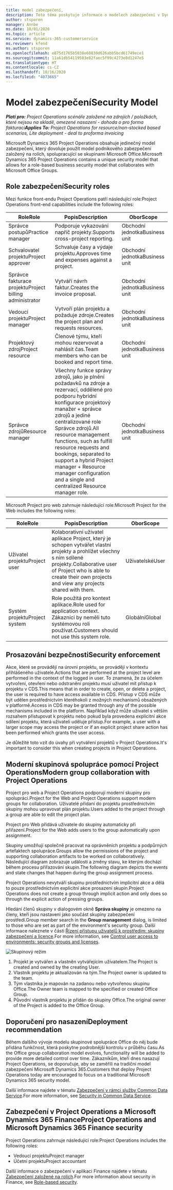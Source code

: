 ```yaml
---
title: model zabezpečení,
description: Toto téma poskytuje informace o modelech zabezpečení v Dynamics 365 Project Operations.
author: stsporen
manager: Annbe
ms.date: 10/01/2020
ms.topic: article
ms.service: dynamics-365-customerservice
ms.reviewer: kfend
ms.author: stsporen
ms.openlocfilehash: e875d1765b5038e60830d626abb5bcd61749ece1
ms.sourcegitcommit: 11a61db54119503e82faec5f99c4273e8d1247e5
ms.translationtype: HT
ms.contentlocale: cs-CZ
ms.lasthandoff: 10/16/2020
ms.locfileid: "4073665"
---
```

# <a name="security-model"></a><span data-ttu-id="8d3a0-103">Model zabezpečení</span><span class="sxs-lookup"><span data-stu-id="8d3a0-103">Security Model</span></span>

<span data-ttu-id="8d3a0-104">_**Platí pro:** Project Operations scénáře založené na zdrojích / položkách, které nejsou na skladě, omezené nasazení - dohoda o pro forma fakturaci_</span><span class="sxs-lookup"><span data-stu-id="8d3a0-104">_**Applies To:** Project Operations for resource/non-stocked based scenarios, Lite deployment - deal to proforma invoicing_</span></span>

<span data-ttu-id="8d3a0-105">Microsoft Dynamics 365 Project Operations obsahuje jedinečný model zabezpečení, který dovoluje použít model podnikového zabezpečení založený na rolích, spolupracující se skupinami Microsoft Office.</span><span class="sxs-lookup"><span data-stu-id="8d3a0-105">Microsoft Dynamics 365 Project Operations contains a unique security model that allows for a role-based business security model that collaborates with Microsoft Office Groups.</span></span> 


## <a name="security-roles"></a><span data-ttu-id="8d3a0-106">Role zabezpečení</span><span class="sxs-lookup"><span data-stu-id="8d3a0-106">Security roles</span></span>
<span data-ttu-id="8d3a0-107">Mezi funkce front-endu Project Operations patří následující role:</span><span class="sxs-lookup"><span data-stu-id="8d3a0-107">Project Operations front-end capabilities include the following roles:</span></span>

| <span data-ttu-id="8d3a0-108">Role</span><span class="sxs-lookup"><span data-stu-id="8d3a0-108">Role</span></span>                          | <span data-ttu-id="8d3a0-109">Popis</span><span class="sxs-lookup"><span data-stu-id="8d3a0-109">Description</span></span>                                                                                                                                                                 | <span data-ttu-id="8d3a0-110">Obor</span><span class="sxs-lookup"><span data-stu-id="8d3a0-110">Scope</span></span> |
|-------------------------------|-----------------------------------------------------------------------------------------------------------------------------------------------------------------------------|------|
| <span data-ttu-id="8d3a0-111">Správce postupů</span><span class="sxs-lookup"><span data-stu-id="8d3a0-111">Practice manager</span></span>              | <span data-ttu-id="8d3a0-112">Podporuje vykazování napříč projekty.</span><span class="sxs-lookup"><span data-stu-id="8d3a0-112">Supports cross-project reporting.</span></span>                                                                                                            | <span data-ttu-id="8d3a0-113">Obchodní jednotka</span><span class="sxs-lookup"><span data-stu-id="8d3a0-113">Business unit</span></span>              |
| <span data-ttu-id="8d3a0-114">Schvalovatel projektu</span><span class="sxs-lookup"><span data-stu-id="8d3a0-114">Project approver</span></span>              | <span data-ttu-id="8d3a0-115">Schvaluje časy a výdaje projektu.</span><span class="sxs-lookup"><span data-stu-id="8d3a0-115">Approves time and expenses against a project.</span></span>                                                                                                                              | <span data-ttu-id="8d3a0-116">Obchodní jednotka</span><span class="sxs-lookup"><span data-stu-id="8d3a0-116">Business unit</span></span> |
| <span data-ttu-id="8d3a0-117">Správce fakturace projektu</span><span class="sxs-lookup"><span data-stu-id="8d3a0-117">Project billing administrator</span></span> | <span data-ttu-id="8d3a0-118">Vytváří návrh faktur.</span><span class="sxs-lookup"><span data-stu-id="8d3a0-118">Creates the invoice proposal.</span></span>                                                                                                                                                 | <span data-ttu-id="8d3a0-119">Obchodní jednotka</span><span class="sxs-lookup"><span data-stu-id="8d3a0-119">Business unit</span></span> |
| <span data-ttu-id="8d3a0-120">Vedoucí projektu</span><span class="sxs-lookup"><span data-stu-id="8d3a0-120">Project manager</span></span>               | <span data-ttu-id="8d3a0-121">Vytvoří plán projektu a požaduje zdroje.</span><span class="sxs-lookup"><span data-stu-id="8d3a0-121">Creates the project plan and requests resources.</span></span>                                                                                                                              | <span data-ttu-id="8d3a0-122">Obchodní jednotka</span><span class="sxs-lookup"><span data-stu-id="8d3a0-122">Business unit</span></span> |
| <span data-ttu-id="8d3a0-123">Projektový zdroj</span><span class="sxs-lookup"><span data-stu-id="8d3a0-123">Project resource</span></span>              | <span data-ttu-id="8d3a0-124">Členové týmu, kteří mohou rezervovat a nahlásit čas.</span><span class="sxs-lookup"><span data-stu-id="8d3a0-124">Team members who can be booked and report time.</span></span>                                                                                                          | <span data-ttu-id="8d3a0-125">Obchodní jednotka</span><span class="sxs-lookup"><span data-stu-id="8d3a0-125">Business unit</span></span>|
| <span data-ttu-id="8d3a0-126">Správce zdrojů</span><span class="sxs-lookup"><span data-stu-id="8d3a0-126">Resource manager</span></span>              | <span data-ttu-id="8d3a0-127">Všechny funkce správy zdrojů, jako je plnění požadavků na zdroje a rezervací, oddělené pro podporu hybridní konfigurace projektový manažer + správce zdrojů a jediné centralizované role Správce zdrojů.</span><span class="sxs-lookup"><span data-stu-id="8d3a0-127">All resource management functions, such as fulfill resource requests and bookings, separated to support a hybrid Project manager + Resource manager configuration and a single and centralized Resource manager role.</span></span> | <span data-ttu-id="8d3a0-128">Obchodní jednotka</span><span class="sxs-lookup"><span data-stu-id="8d3a0-128">Business unit</span></span> |


<span data-ttu-id="8d3a0-129">Microsoft Project pro web zahrnuje následující role:</span><span class="sxs-lookup"><span data-stu-id="8d3a0-129">Microsoft Project for the Web includes the following roles:</span></span>

| <span data-ttu-id="8d3a0-130">Role</span><span class="sxs-lookup"><span data-stu-id="8d3a0-130">Role</span></span>           | <span data-ttu-id="8d3a0-131">Popis</span><span class="sxs-lookup"><span data-stu-id="8d3a0-131">Description</span></span>                                                                                                        | <span data-ttu-id="8d3a0-132">Obor</span><span class="sxs-lookup"><span data-stu-id="8d3a0-132">Scope</span></span>  |
|----------------|--------------------------------------------------------------------------------------------------------------------|--------|
| <span data-ttu-id="8d3a0-133">Uživatel projektu</span><span class="sxs-lookup"><span data-stu-id="8d3a0-133">Project user</span></span>   | <span data-ttu-id="8d3a0-134">Kolaborativní uživatel aplikace Project, který je schopen vytvářet vlastní projekty a prohlížet všechny s ním sdílené projekty.</span><span class="sxs-lookup"><span data-stu-id="8d3a0-134">Collaborative user of Project   who is able to create their own projects and view any projects shared with   them.</span></span> | <span data-ttu-id="8d3a0-135">Uživatelské</span><span class="sxs-lookup"><span data-stu-id="8d3a0-135">User</span></span>   |
| <span data-ttu-id="8d3a0-136">Systém projektu</span><span class="sxs-lookup"><span data-stu-id="8d3a0-136">Project system</span></span> | <span data-ttu-id="8d3a0-137">Role použitá pro kontext aplikace.</span><span class="sxs-lookup"><span data-stu-id="8d3a0-137">Role used for application   context.</span></span> <span data-ttu-id="8d3a0-138">Zákazníci by neměli tuto systémovou roli používat.</span><span class="sxs-lookup"><span data-stu-id="8d3a0-138">Customers should not use this system role.</span></span>                                    | <span data-ttu-id="8d3a0-139">Globální</span><span class="sxs-lookup"><span data-stu-id="8d3a0-139">Global</span></span> |

## <a name="security-enforcement"></a><span data-ttu-id="8d3a0-140">Prosazování bezpečnosti</span><span class="sxs-lookup"><span data-stu-id="8d3a0-140">Security enforcement</span></span>
<span data-ttu-id="8d3a0-141">Akce, které se provádějí na úrovni projektu, se provádějí v kontextu přihlášeného uživatele.</span><span class="sxs-lookup"><span data-stu-id="8d3a0-141">Actions that are performed at the project level are performed in the context of the logged in user.</span></span> <span data-ttu-id="8d3a0-142">To znamená, že za účelem vytvoření, otevření nebo odstranění projektu musí uživatel mít přístup k projektu v CDS.</span><span class="sxs-lookup"><span data-stu-id="8d3a0-142">This means that in order to create, open, or delete a project, the user is required to have access available in CDS.</span></span> <span data-ttu-id="8d3a0-143">Přístup v CDS může být udělen prostřednictvím kteréhokoli z možných mechanismů obsažených v platformě.</span><span class="sxs-lookup"><span data-stu-id="8d3a0-143">Access in CDS may be granted through any of the possible mechanisms included in the platform.</span></span> <span data-ttu-id="8d3a0-144">Například když může uživatel s větším rozsahem přistupovat k projektu nebo pokud byla provedena explicitní akce sdílení projektu, která uživateli uděluje přístup.</span><span class="sxs-lookup"><span data-stu-id="8d3a0-144">For example, a user with a larger scope may access the project or if an explicit project share action has been performed which grants the user access.</span></span>

<span data-ttu-id="8d3a0-145">Je důležité toto vzít do úvahy při vytváření projektů v Project Operations.</span><span class="sxs-lookup"><span data-stu-id="8d3a0-145">It's important to consider this when creating projects in Project Operations.</span></span>

## <a name="modern-group-collaboration-with-project-operations"></a><span data-ttu-id="8d3a0-146">Moderní skupinová spolupráce pomocí Project Operations</span><span class="sxs-lookup"><span data-stu-id="8d3a0-146">Modern group collaboration with Project Operations</span></span>
<span data-ttu-id="8d3a0-147">Project pro web a Project Operations podporují moderní skupiny pro spolupráci.</span><span class="sxs-lookup"><span data-stu-id="8d3a0-147">Project for the Web and Project Operations support modern groups for collaboration.</span></span> <span data-ttu-id="8d3a0-148">Uživatelé přidaní do projektu prostřednictvím skupiny mohou upravovat plán projektu.</span><span class="sxs-lookup"><span data-stu-id="8d3a0-148">Users added to the project through a group are able to edit the project plan.</span></span>

<span data-ttu-id="8d3a0-149">Project pro Web přidává uživatele do skupiny automaticky při přiřazení.</span><span class="sxs-lookup"><span data-stu-id="8d3a0-149">Project for the Web adds users to the group automatically upon assignment.</span></span>

<span data-ttu-id="8d3a0-150">Skupiny umožňují společně pracovat na oprávněních projektu a podpůrných artefaktech spolupráce.</span><span class="sxs-lookup"><span data-stu-id="8d3a0-150">Groups allow the permissions of the project and supporting collaboration artifacts to be worked on collaboratively.</span></span> <span data-ttu-id="8d3a0-151">Následující diagram zobrazuje události a změny stavu, ke kterým dochází během procesu přiřazování skupin.</span><span class="sxs-lookup"><span data-stu-id="8d3a0-151">The following diagram depicts the events and state changes that happen during the group assignment process.</span></span>

<span data-ttu-id="8d3a0-152">Project Operations nevytváří skupinu prostřednictvím implicitní akce a dělá to pouze prostřednictvím explicitní akce prosazení skupin.</span><span class="sxs-lookup"><span data-stu-id="8d3a0-152">Project Operations does not create a group through implicit action and only does so through the explicit action of pressing groups.</span></span>

<span data-ttu-id="8d3a0-153">Hledání členů skupiny v dialogovém okně **Správa skupiny** je omezeno na členy, kteří jsou nastaveni jako součást skupiny zabezpečení prostředí.</span><span class="sxs-lookup"><span data-stu-id="8d3a0-153">Group member search in the **Group management** dialog, is limited to those who are set as part of the environment's security group.</span></span> <span data-ttu-id="8d3a0-154">Další informace naleznete v části [Řízení přístupu uživatelů k prostředím: skupiny zabezpečení a licence](https://docs.microsoft.com/power-platform/admin/control-user-access).</span><span class="sxs-lookup"><span data-stu-id="8d3a0-154">For more information, see [Control user access to environments: security groups and licenses](https://docs.microsoft.com/power-platform/admin/control-user-access).</span></span>

![Skupinový režim](./media/groupsmode.png)

1. <span data-ttu-id="8d3a0-156">Projekt je vytvářen a vlastněn vytvářejícím uživatelem.</span><span class="sxs-lookup"><span data-stu-id="8d3a0-156">The Project is created and owned by the creating User.</span></span>
2. <span data-ttu-id="8d3a0-157">Vlastník projektu je aktualizován na tým.</span><span class="sxs-lookup"><span data-stu-id="8d3a0-157">The Project owner is updated to the team.</span></span>
3. <span data-ttu-id="8d3a0-158">Tým vlastníka je mapován na zadanou nebo vytvořenou skupinu Office.</span><span class="sxs-lookup"><span data-stu-id="8d3a0-158">The Owner team is mapped to the specified or created Office Group.</span></span>
4. <span data-ttu-id="8d3a0-159">Původní vlastník projektu je přidán do skupiny Office.</span><span class="sxs-lookup"><span data-stu-id="8d3a0-159">The original owner of the Project is added to the Office Group.</span></span>

## <a name="deployment-recommendation"></a><span data-ttu-id="8d3a0-160">Doporučení pro nasazení</span><span class="sxs-lookup"><span data-stu-id="8d3a0-160">Deployment recommendation</span></span>
<span data-ttu-id="8d3a0-161">Během dalšího vývoje modelu skupinové spolupráce Office do něj bude přidána funkčnost, která poskytne podrobnější kontrolu v průběhu času.</span><span class="sxs-lookup"><span data-stu-id="8d3a0-161">As the Office group collaboration model evolves, functionality will be added to provide more detailed control over time.</span></span> <span data-ttu-id="8d3a0-162">Zákazníkům, kteří dnes nasazují Project Operations, se doporučuje, aby se zaměřili na tradiční model zabezpečení Microsoft Dynamics 365.</span><span class="sxs-lookup"><span data-stu-id="8d3a0-162">Customers that deploy Project Operations today are encouraged to focus on a traditional Microsoft Dynamics 365 security model.</span></span>

<span data-ttu-id="8d3a0-163">Další informace najdete v tématu [Zabezpečení v rámci služby Common Data Service](https://docs.microsoft.com/power-platform/admin/wp-security).</span><span class="sxs-lookup"><span data-stu-id="8d3a0-163">For more information, see [Security in Common Data Service](https://docs.microsoft.com/power-platform/admin/wp-security).</span></span>

## <a name="project-operations-and-microsoft-dynamics-365-finance-security"></a><span data-ttu-id="8d3a0-164">Zabezpečení v Project Operations a Microsoft Dynamics 365 Finance</span><span class="sxs-lookup"><span data-stu-id="8d3a0-164">Project Operations and Microsoft Dynamics 365 Finance security</span></span>
<span data-ttu-id="8d3a0-165">Project Operations zahrnuje následující role:</span><span class="sxs-lookup"><span data-stu-id="8d3a0-165">Project Operations includes the following roles:</span></span>

- <span data-ttu-id="8d3a0-166">Vedoucí projektu</span><span class="sxs-lookup"><span data-stu-id="8d3a0-166">Project manager</span></span>
- <span data-ttu-id="8d3a0-167">Účetní projektu</span><span class="sxs-lookup"><span data-stu-id="8d3a0-167">Project accountant</span></span>

<span data-ttu-id="8d3a0-168">Další informace o zabezpečení v aplikaci Finance najdete v tématu [Zabezpečení založené na rolích](https://docs.microsoft.com/dynamics365/fin-ops-core/dev-itpro/sysadmin/role-based-security).</span><span class="sxs-lookup"><span data-stu-id="8d3a0-168">For more information about security in Finance, see [Role-based security](https://docs.microsoft.com/dynamics365/fin-ops-core/dev-itpro/sysadmin/role-based-security).</span></span>


